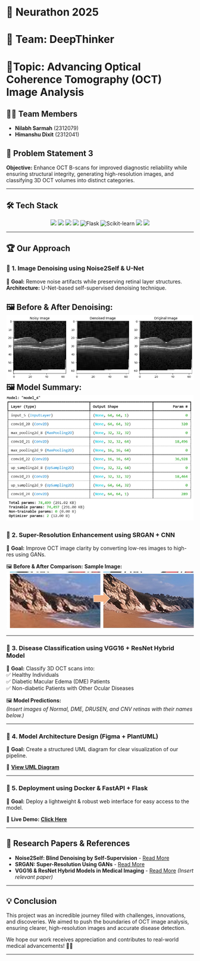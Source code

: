 # 🚀 Neurathon 2025
# 🧠 Team: DeepThinker
# 🎯Topic: Advancing Optical Coherence Tomography (OCT) Image Analysis  

## 👨‍💻 Team Members  
- **Nilabh Sarmah** (2312079)  
- **Himanshu Dixit** (2312041)  

## 🎯 Problem Statement 3  
**Objective:** Enhance OCT B-scans for improved diagnostic reliability while ensuring structural integrity, generating high-resolution images, and classifying 3D OCT volumes into distinct categories.  

---

## 🛠️ Tech Stack  
<p align="center">
  <img src="https://img.shields.io/badge/TensorFlow-%23FF6F00.svg?style=for-the-badge&logo=tensorflow&logoColor=white">
  <img src="https://img.shields.io/badge/PyTorch-%23EE4C2C.svg?style=for-the-badge&logo=pytorch&logoColor=white">
  <img src="https://img.shields.io/badge/Docker-%230db7ed.svg?style=for-the-badge&logo=docker&logoColor=white">
  <img src="https://img.shields.io/badge/FastAPI-%2300C7B7.svg?style=for-the-badge&logo=fastapi&logoColor=white">
  <img src="https://upload.wikimedia.org/wikipedia/commons/3/3c/Flask_logo.svg" alt="Flask" width="100">
<img src="https://upload.wikimedia.org/wikipedia/commons/0/05/Scikit_learn_logo_small.svg" alt="Scikit-learn" width="100">
  <img src="https://img.shields.io/badge/CNN-%234285F4.svg?style=for-the-badge">
  <img src="https://img.shields.io/badge/RNN-%237D3CC8.svg?style=for-the-badge">
</p>  

---

## 🏆 Our Approach  

### 🔹 **1. Image Denoising using Noise2Self & U-Net**  
📌 **Goal:** Remove noise artifacts while preserving retinal layer structures.  
**Architecture:** U-Net-based self-supervised denoising technique.  
  
🖼️ **Before & After Denoising:**  
![OCT Scan](images/denoise.jpg)
🖼️ **Model Summary:**  
![OCT Scan](images/WhatsApp%20Image%202025-02-17%20at%2010.41.31%20PM.jpeg)
---

### 🔹 **2. Super-Resolution Enhancement using SRGAN + CNN**  
📌 **Goal:** Improve OCT image clarity by converting low-res images to high-res using GANs.  

🖼️ **Before & After Comparison:**
**Sample Image:**
![OCT Scan](images/esrgan.jpg)

---

### 🔹 **3. Disease Classification using VGG16 + ResNet Hybrid Model**  
📌 **Goal:** Classify 3D OCT scans into:  
✅ Healthy Individuals  
✅ Diabetic Macular Edema (DME) Patients  
✅ Non-diabetic Patients with Other Ocular Diseases  

🖼️ **Model Predictions:**  
*_(Insert images of Normal, DME, DRUSEN, and CNV retinas with their names below.)_*

---

### 🔹 **4. Model Architecture Design (Figma + PlantUML)**  
📌 **Goal:** Create a structured UML diagram for clear visualization of our pipeline.  

📎 **[View UML Diagram](#)**


---

### 🔹 **5. Deployment using Docker & FastAPI + Flask**  
📌 **Goal:** Deploy a lightweight & robust web interface for easy access to the model.  
  
🚀 **Live Demo:** **[Click Here](#)**

---

## 📄 Research Papers & References  
- **Noise2Self: Blind Denoising by Self-Supervision** - [Read More](https://arxiv.org/abs/1811.10980)  
- **SRGAN: Super-Resolution Using GANs** - [Read More](https://arxiv.org/abs/1609.04802)  
- **VGG16 & ResNet Hybrid Models in Medical Imaging** - [Read More](https://arxiv.org/) _(Insert relevant paper)_  

---

## 💡 Conclusion  
This project was an incredible journey filled with challenges, innovations, and discoveries. We aimed to push the boundaries of OCT image analysis, ensuring clearer, high-resolution images and accurate disease detection.  

We hope our work receives appreciation and contributes to real-world medical advancements! 🚀🎯  

---
 


